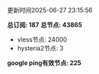 更新时间2025-06-27 23:15:56

**总订阅: 187**
**总节点: 43865**
- vless节点: 24000
- hysteria2节点: 3

**google ping有效节点: 225**
